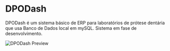 # DPODash

DPODash é um sistema básico de ERP para laboratórios de prótese dentária que usa Banco de Dados local em mySQL.
Sistema em fase de desenvolvimento.

<img src="https://i.ibb.co/4Fqj1L8/Capture-DPODash-13-01-2021.png" alt="DPODash Preview" border="0" />

